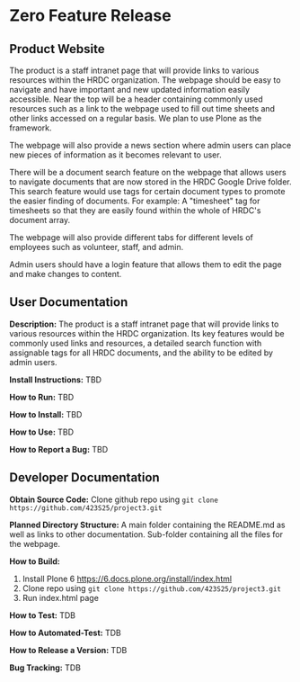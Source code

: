# Zero Feature Release

## Product Website
The product is a staff intranet page that will provide links to various resources within the HRDC organization. The webpage should be easy to navigate and have important and new updated information easily accessible. Near the top will be a header containing commonly used resources such as a link to the webpage used to fill out time sheets and other links accessed on a regular basis. We plan to use Plone as the framework.

The webpage will also provide a news section where admin users can place new pieces of information as it becomes relevant to user.

There will be a document search feature on the webpage that allows users to navigate documents that are now stored in the HRDC Google Drive folder. This search feature would use tags for certain document types to promote the easier finding of documents. For example: A "timesheet" tag for timesheets so that they are easily found within the whole of HRDC's document array. 

The webpage will also provide different tabs for different levels of employees such as volunteer, staff, and admin.

Admin users should have a login feature that allows them to edit the page and make changes to content.

## User Documentation

**Description:**  The product is a staff intranet page that will provide links to various resources within the HRDC organization. Its key features would be commonly used links and resources, a detailed search function with assignable tags for all HRDC documents,  and the ability to be edited by admin users.

**Install Instructions:** TBD

**How to Run:** TBD

**How to Install:** TBD

**How to Use:** TBD

**How to Report a Bug:** TBD

## Developer Documentation

**Obtain Source Code:** Clone github repo using  `git clone https://github.com/423S25/project3.git`

**Planned Directory Structure:** A main folder containing the README.md as well as links to other documentation. Sub-folder containing all the files for the webpage.

**How to Build:**
1. Install Plone 6 https://6.docs.plone.org/install/index.html
2. Clone repo using `git clone https://github.com/423S25/project3.git`
3. Run index.html page

**How to Test:** TDB

**How to Automated-Test:** TDB

**How to Release a Version:** TDB

**Bug Tracking:** TDB 





